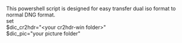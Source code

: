 This powershell script is designed for easy transfer dual iso format to normal DNG format. <br>
set  <br>
$dic_cr2hdr="\<your cr2hdr-win folder\>" <br>
$dic_pic="your picture folder"
